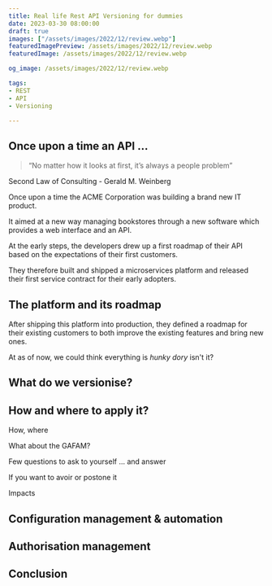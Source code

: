 ```yaml
---
title: Real life Rest API Versioning for dummies
date: 2023-03-30 08:00:00
draft: true
images: ["/assets/images/2022/12/review.webp"]
featuredImagePreview: /assets/images/2022/12/review.webp
featuredImage: /assets/images/2022/12/review.webp

og_image: /assets/images/2022/12/review.webp

tags:
- REST
- API
- Versioning

---
```


## Once upon a time an API ...

> “No matter how it looks at first, it’s always a people problem”

Second Law of Consulting - Gerald M. Weinberg

Once upon a time the ACME Corporation was building a brand new IT product. 

It aimed at a new way managing bookstores through a new software which provides a web interface and an API.

At the early steps, the developers drew up a first roadmap of their API based on the expectations of their first customers.

They therefore built and shipped a microservices platform and released their first service contract for their early adopters.

## The platform and its roadmap

After shipping this platform into production, they defined a roadmap for their existing customers to both improve the existing features and bring new ones.

At as of now, we could think everything is _hunky dory_ isn't it?

## What do we versionise?

## How and where to apply it?

How, where


What about the GAFAM?


Few questions to ask to yourself ... and answer

If you want to avoir or postone it

Impacts

## Configuration management & automation

## Authorisation management

## Conclusion





